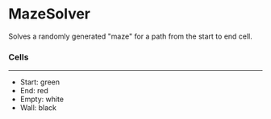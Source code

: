 # MazeSolver

Solves a randomly generated "maze" for a path from the start to end cell.

### Cells
---
- Start: green
- End: red
- Empty: white
- Wall: black